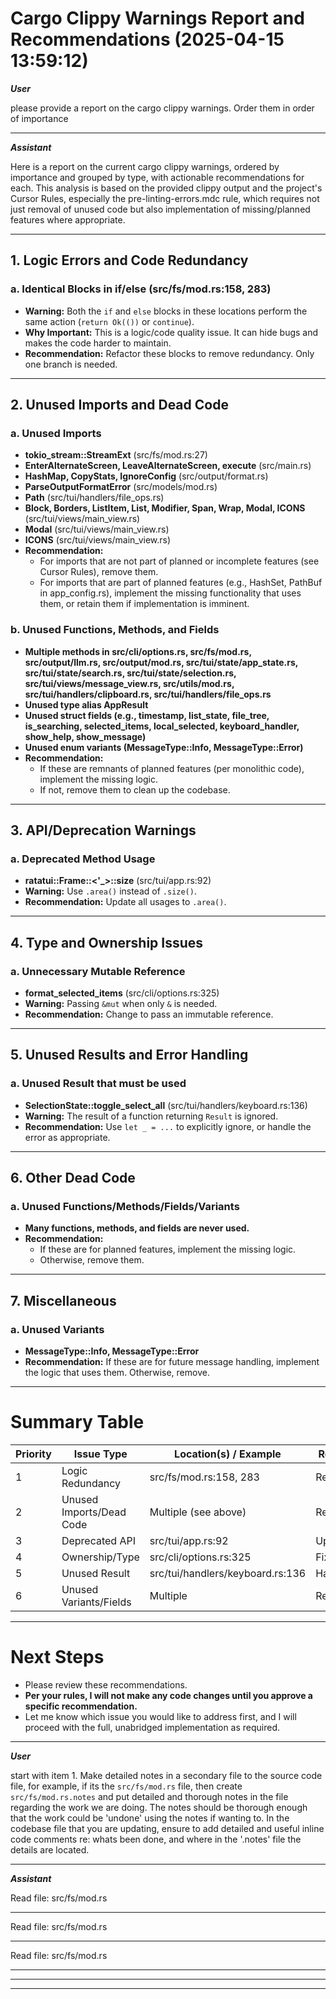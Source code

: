 <!-- Generated by SpecStory -->

# Cargo Clippy Warnings Report and Recommendations (2025-04-15 13:59:12)

_**User**_

please provide a report on the cargo clippy warnings. Order them in order of importance

---

_**Assistant**_

Here is a report on the current cargo clippy warnings, ordered by importance and grouped by type, with actionable recommendations for each. This analysis is based on the provided clippy output and the project's Cursor Rules, especially the pre-linting-errors.mdc rule, which requires not just removal of unused code but also implementation of missing/planned features where appropriate.

---

## 1. **Logic Errors and Code Redundancy**

### a. Identical Blocks in if/else (src/fs/mod.rs:158, 283)
- **Warning:** Both the `if` and `else` blocks in these locations perform the same action (`return Ok(())` or `continue`).
- **Why Important:** This is a logic/code quality issue. It can hide bugs and makes the code harder to maintain.
- **Recommendation:** Refactor these blocks to remove redundancy. Only one branch is needed.

---

## 2. **Unused Imports and Dead Code**

### a. Unused Imports
- **tokio_stream::StreamExt** (src/fs/mod.rs:27)
- **EnterAlternateScreen, LeaveAlternateScreen, execute** (src/main.rs)
- **HashMap, CopyStats, IgnoreConfig** (src/output/format.rs)
- **ParseOutputFormatError** (src/models/mod.rs)
- **Path** (src/tui/handlers/file_ops.rs)
- **Block, Borders, ListItem, List, Modifier, Span, Wrap, Modal, ICONS** (src/tui/views/main_view.rs)
- **Modal** (src/tui/views/main_view.rs)
- **ICONS** (src/tui/views/main_view.rs)
- **Recommendation:** 
  - For imports that are not part of planned or incomplete features (see Cursor Rules), remove them.
  - For imports that are part of planned features (e.g., HashSet, PathBuf in app_config.rs), implement the missing functionality that uses them, or retain them if implementation is imminent.

### b. Unused Functions, Methods, and Fields
- **Multiple methods in src/cli/options.rs, src/fs/mod.rs, src/output/llm.rs, src/output/mod.rs, src/tui/state/app_state.rs, src/tui/state/search.rs, src/tui/state/selection.rs, src/tui/views/message_view.rs, src/utils/mod.rs, src/tui/handlers/clipboard.rs, src/tui/handlers/file_ops.rs**
- **Unused type alias AppResult**
- **Unused struct fields (e.g., timestamp, list_state, file_tree, is_searching, selected_items, local_selected, keyboard_handler, show_help, show_message)**
- **Unused enum variants (MessageType::Info, MessageType::Error)**
- **Recommendation:** 
  - If these are remnants of planned features (per monolithic code), implement the missing logic.
  - If not, remove them to clean up the codebase.

---

## 3. **API/Deprecation Warnings**

### a. Deprecated Method Usage
- **ratatui::Frame::<'_>::size** (src/tui/app.rs:92)
- **Warning:** Use `.area()` instead of `.size()`.
- **Recommendation:** Update all usages to `.area()`.

---

## 4. **Type and Ownership Issues**

### a. Unnecessary Mutable Reference
- **format_selected_items** (src/cli/options.rs:325)
- **Warning:** Passing `&mut` when only `&` is needed.
- **Recommendation:** Change to pass an immutable reference.

---

## 5. **Unused Results and Error Handling**

### a. Unused Result that must be used
- **SelectionState::toggle_select_all** (src/tui/handlers/keyboard.rs:136)
- **Warning:** The result of a function returning `Result` is ignored.
- **Recommendation:** Use `let _ = ...` to explicitly ignore, or handle the error as appropriate.

---

## 6. **Other Dead Code**

### a. Unused Functions/Methods/Fields/Variants
- **Many functions, methods, and fields are never used.**
- **Recommendation:** 
  - If these are for planned features, implement the missing logic.
  - Otherwise, remove them.

---

## 7. **Miscellaneous**

### a. Unused Variants
- **MessageType::Info, MessageType::Error**
- **Recommendation:** If these are for future message handling, implement the logic that uses them. Otherwise, remove.

---

# Summary Table

| Priority | Issue Type                | Location(s) / Example                | Recommendation |
|----------|--------------------------|--------------------------------------|---------------|
| 1        | Logic Redundancy          | src/fs/mod.rs:158, 283               | Refactor      |
| 2        | Unused Imports/Dead Code  | Multiple (see above)                 | Remove/Implement |
| 3        | Deprecated API            | src/tui/app.rs:92                    | Update usage  |
| 4        | Ownership/Type            | src/cli/options.rs:325               | Fix reference |
| 5        | Unused Result             | src/tui/handlers/keyboard.rs:136     | Handle result |
| 6        | Unused Variants/Fields    | Multiple                             | Remove/Implement |

---

# Next Steps

- Please review these recommendations.  
- **Per your rules, I will not make any code changes until you approve a specific recommendation.**  
- Let me know which issue you would like to address first, and I will proceed with the full, unabridged implementation as required.

---

_**User**_

start with item 1. Make detailed notes in a secondary file to the source code file, for example, if its the `src/fs/mod.rs` file, then create `src/fs/mod.rs.notes` and put detailed and thorough notes in the file regarding the work we are doing. The notes should be thorough enough that the work could be 'undone' using the notes if wanting to. In the codebase file that you are updating, ensure to add detailed and useful inline code comments re: whats been done, and where in the '.notes' file the details are located.

---

_**Assistant**_

Read file: src/fs/mod.rs

---

Read file: src/fs/mod.rs

---

Read file: src/fs/mod.rs

---



---



---

